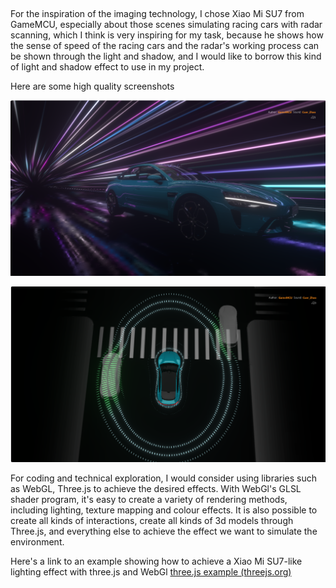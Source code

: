 ## 

For the inspiration of the imaging technology, I chose Xiao Mi SU7 from GameMCU, especially about those scenes simulating racing cars with radar scanning, which I think is very inspiring for my task, because he shows how the sense of speed of the racing cars and the radar's working process can be shown through the light and shadow, and I would like to borrow this kind of light and shadow effect to use in my project.



Here are some high quality screenshots

![image-20240502025716637](https://github.com/wzhe8090/wzhe8090/blob/main/%E5%B1%8F%E5%B9%95%E6%88%AA%E5%9B%BE%202024-05-02%20025713.png)

![image-20240502025802399](https://github.com/wzhe8090/wzhe8090/blob/main/%E5%B1%8F%E5%B9%95%E6%88%AA%E5%9B%BE%202024-05-02%20025759.png)

For coding and technical exploration, I would consider using libraries such as WebGL, Three.js to achieve the desired effects. With WebGl's GLSL shader program, it's easy to create a variety of rendering methods, including lighting, texture mapping and colour effects. It is also possible to create all kinds of interactions, create all kinds of 3d models through Three.js, and everything else to achieve the effect we want to simulate the environment.



Here's a link to an example showing how to achieve a Xiao Mi SU7-like lighting effect with three.js and WebGl [three.js example (threejs.org)](https://threejs.org/examples/#webgpu_lights_selective)
